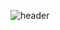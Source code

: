 ![header](https://capsule-render.vercel.app/api?type=rounded&color=0:FFE7F2,100:FFE7F2&text=✨%20SeoYoung's%20GitHub%20✨&animation=twinkling&fontSize=40&fontAlignY=50&fontAlign=50&height=180)
